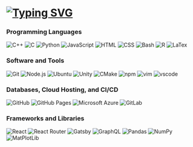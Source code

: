<h1 align='left'>
<a href="https://git.io/typing-svg"><img src="https://readme-typing-svg.demolab.com?font=Poppins&size=30&duration=4000&pause=250&color=00E7FFE4&width=435&lines=Hi%2C+I'm+Madison+Han!;%F0%9F%8F%AB+University+of+Waterloo;Site+in+sidebar!" alt="Typing SVG" /></a>
</h1>


<h3 align="left">Programming Languages</h3>
<p align="left">
    <img alt="C++" src="https://img.shields.io/badge/C%2B%2B-00599C?style=for-the-badge&logo=c%2B%2B&logoColor=white">
    <img alt="C" src="https://img.shields.io/badge/C-00599C?style=for-the-badge&logo=c&logoColor=white">
    <img alt="Python" src="https://img.shields.io/badge/Python-3776AB?style=for-the-badge&logo=python&logoColor=white">
    <img alt="JavaScript" src="https://img.shields.io/badge/javascript-%23323330.svg?style=for-the-badge&logo=javascript&logoColor=%23F7DF1E">
    <img alt="HTML" src="https://img.shields.io/badge/HTML-239120?style=for-the-badge&logo=html5&logoColor=white">
      <img alt="CSS" src="https://img.shields.io/badge/CSS3-1572B6?style=for-the-badge&logo=css3&logoColor=white">
    <img alt="Bash" src="https://img.shields.io/badge/shell_script-%23121011.svg?style=for-the-badge&logo=gnu-bash&logoColor=white">
    <img alt="R" src="https://img.shields.io/badge/r-%23276DC3.svg?style=for-the-badge&logo=r&logoColor=white">
<!--     <img alt="Java" src="https://img.shields.io/badge/Java-ED8B00?style=for-the-badge&logo=openjdk&logoColor=white">
<!--     <img alt="C#" src="https://img.shields.io/badge/C%23-239120?style=for-the-badge&logo=c-sharp&logoColor=white"> --> 
    <img alt="LaTex" src="https://img.shields.io/badge/latex-%23008080.svg?style=for-the-badge&logo=latex&logoColor=white">
</p>


<h3 align="left">Software and Tools</h3>
<p align="left">
    <img alt="Git" src="https://img.shields.io/badge/git-%23F05033.svg?style=for-the-badge&logo=git&logoColor=white">
   <img alt="Node.js" src="https://img.shields.io/badge/Node%20js-339933?style=for-the-badge&logo=nodedotjs&logoColor=white">
<!--     <img alt="Linux" src="https://img.shields.io/badge/Linux-FCC624?style=for-the-badge&logo=linux&logoColor=black"> -->
    <img alt="Ubuntu" src="https://img.shields.io/badge/Ubuntu-E95420?style=for-the-badge&logo=ubuntu&logoColor=white">
<!--     <img alt="Intellij IDEA" src="https://img.shields.io/badge/IntelliJIDEA-000000.svg?style=for-the-badge&logo=intellij-idea&logoColor=white"> -->
    <img alt="Unity" src="https://img.shields.io/badge/unity-%23000000.svg?style=for-the-badge&logo=unity&logoColor=white">
    <img alt="CMake" src="https://img.shields.io/badge/CMake-064F8C?style=for-the-badge&logo=cmake&logoColor=white">
    <img alt="npm" src="https://img.shields.io/badge/npm-CB3837?style=for-the-badge&logo=npm&logoColor=white">
    <img alt="vim" src="https://img.shields.io/badge/VIM-%2311AB00.svg?&style=for-the-badge&logo=vim&logoColor=white">
    <img alt="vscode" src="https://img.shields.io/badge/Visual_Studio_Code-0078D4?style=for-the-badge&logo=visual%20studio%20code&logoColor=white">
</p>


<h3 align="left">Databases, Cloud Hosting, and CI/CD</h3>
<p align="left">
    <img alt="GitHub" src="https://img.shields.io/badge/github-%23121011.svg?style=for-the-badge&logo=github&logoColor=white">
    <img alt="GitHub Pages" src="https://img.shields.io/badge/github%20pages-121013?style=for-the-badge&logo=github&logoColor=white">
    <img alt="Microsoft Azure" src ="https://img.shields.io/badge/Microsoft_Azure-0089D6?style=for-the-badge&logo=microsoft-azure&logoColor=white">
    <img alt="GitLab" src="https://img.shields.io/badge/gitlab%20ci-%23181717.svg?style=for-the-badge&logo=gitlab&logoColor=white"> 
</p>


<h3 align="left">Frameworks and Libraries</h3>
<p align="left">
   <img alt="React" src="https://img.shields.io/badge/react-%2320232a.svg?style=for-the-badge&logo=react&logoColor=%2361DAFB">
   <img alt="React Router" src="https://img.shields.io/badge/React_Router-CA4245?style=for-the-badge&logo=react-router&logoColor=white">
   <img alt="Gatsby" src="https://img.shields.io/badge/Gatsby-663399?style=for-the-badge&logo=gatsby&logoColor=white">
   <img alt="GraphQL" src="https://img.shields.io/badge/GraphQl-E10098?style=for-the-badge&logo=graphql&logoColor=white">
    <img alt="Pandas" src="https://img.shields.io/badge/pandas-%23150458.svg?style=for-the-badge&logo=pandas&logoColor=white">
    <img alt="NumPy" src="https://img.shields.io/badge/numpy-%23013243.svg?style=for-the-badge&logo=numpy&logoColor=white">
    <img alt="MatPlotLib" src="https://img.shields.io/badge/Matplotlib-%23ffffff.svg?style=for-the-badge&logo=Matplotlib&logoColor=black">

</p>
    

